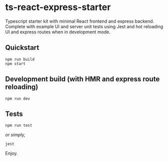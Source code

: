 # ts-react-express-starter

Typescript starter kit with minimal React frontend and express backend. Complete with example UI and
 server unit tests using Jest and hot reloading UI and express routes when in development mode.

## Quickstart

    npm run build
    npm start
    
## Development build (with HMR and express route reloading)

    npm run dev
    
## Tests

    npm run test

_or simply,_

    jest

Enjoy.
